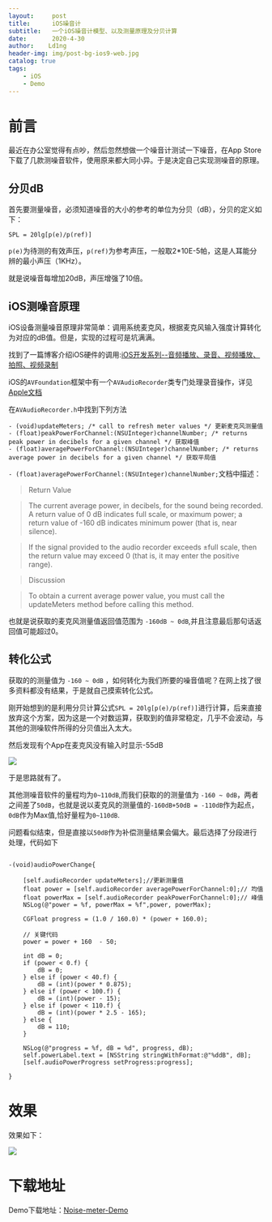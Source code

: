 ```yaml
---
layout:     post
title:      iOS噪音计
subtitle:   一个iOS噪音计模型、以及测量原理及分贝计算
date:       2020-4-30
author:    Ld1ng
header-img: img/post-bg-ios9-web.jpg
catalog: true
tags:
    - iOS
    - Demo
---
```



# 前言

最近在办公室觉得有点吵，然后忽然想做一个噪音计测试一下噪音，在App Store下载了几款测噪音软件，使用原来都大同小异。于是决定自己实现测噪音的原理。

## 分贝dB
首先要测量噪音，必须知道噪音的大小的参考的单位为分贝（dB），分贝的定义如下：

```
SPL = 20lg[p(e)/p(ref)]
```
`p(e)`为待测的有效声压，`p(ref)`为参考声压，一般取2*10E-5帕，这是人耳能分辨的最小声压（1KHz）。

就是说噪音每增加20dB，声压增强了10倍。

## iOS测噪音原理

iOS设备测量噪音原理非常简单：调用系统麦克风，根据麦克风输入强度计算转化为对应的dB值。但是，实现的过程可是坑满满。

找到了一篇博客介绍iOS硬件的调用:[iOS开发系列--音频播放、录音、视频播放、拍照、视频录制](http://www.cnblogs.com/kenshincui/p/4186022.html)

iOS的`AVFoundation`框架中有一个`AVAudioRecorder`类专门处理录音操作，详见[Apple文档](https://developer.apple.com/reference/avfoundation/1668872-av_foundation_audio_settings_con)

在`AVAudioRecorder.h`中找到下列方法

```
- (void)updateMeters; /* call to refresh meter values */ 更新麦克风测量值
- (float)peakPowerForChannel:(NSUInteger)channelNumber; /* returns peak power in decibels for a given channel */ 获取峰值
- (float)averagePowerForChannel:(NSUInteger)channelNumber; /* returns average power in decibels for a given channel */ 获取平局值
```

`- (float)averagePowerForChannel:(NSUInteger)channelNumber;`文档中描述：

>Return Value

>The current average power, in decibels, for the sound being recorded. A return value of 0 dB indicates full scale, or maximum power; a return value of -160 dB indicates minimum power (that is, near silence).

>If the signal provided to the audio recorder exceeds ±full scale, then the return value may exceed 0 (that is, it may enter the positive range).

>Discussion

>To obtain a current average power value, you must call the updateMeters method before calling this method.

也就是说获取的麦克风测量值返回值范围为 `-160dB ~ 0dB`,并且注意最后那句话返回值可能超过0。

## 转化公式

获取的的测量值为 `-160 ~ 0dB` ，如何转化为我们所要的噪音值呢？在网上找了很多资料都没有结果，于是就自己摸索转化公式。

刚开始想到的是利用分贝计算公式`SPL = 20lg[p(e)/p(ref)]`进行计算，后来直接放弃这个方案，因为这是一个对数运算，获取到的值非常稳定，几乎不会波动，与其他的测噪软件所得的分贝值出入太大。

然后发现有个App在麦克风没有输入时显示-55dB

![](http://ww2.sinaimg.cn/large/7853084cgw1f9u0nu3xv3j205n0a0glq.jpg)

于是思路就有了。

其他测噪音软件的量程均为`0~110dB`,而我们获取的的测量值为 `-160 ~ 0dB`，两者之间差了`50dB`，也就是说以麦克风的测量值的`-160dB+50dB = -110dB`作为起点，`0dB`作为Max值,恰好量程为`0~110dB`.

问题看似结束，但是直接以`50dB`作为补偿测量结果会偏大。最后选择了分段进行处理，代码如下

```

-(void)audioPowerChange{
    
    [self.audioRecorder updateMeters];//更新测量值
    float power = [self.audioRecorder averagePowerForChannel:0];// 均值
    float powerMax = [self.audioRecorder peakPowerForChannel:0];// 峰值
    NSLog(@"power = %f, powerMax = %f",power, powerMax);
    
    CGFloat progress = (1.0 / 160.0) * (power + 160.0);
    
    // 关键代码
    power = power + 160  - 50;
    
    int dB = 0;
    if (power < 0.f) {
        dB = 0;
    } else if (power < 40.f) {
        dB = (int)(power * 0.875);
    } else if (power < 100.f) {
        dB = (int)(power - 15);
    } else if (power < 110.f) {
        dB = (int)(power * 2.5 - 165);
    } else {
        dB = 110;
    }
    
    NSLog(@"progress = %f, dB = %d", progress, dB);
    self.powerLabel.text = [NSString stringWithFormat:@"%ddB", dB];
    [self.audioPowerProgress setProgress:progress];

}

```

# 效果

效果如下：

![](http://ww4.sinaimg.cn/large/7853084cgw1f9u1gqgqieg20k00zk7d8.gif)

# 下载地址

Demo下载地址：[Noise-meter-Demo](https://github.com/qiubaiying/Noise-meter-Demo)
